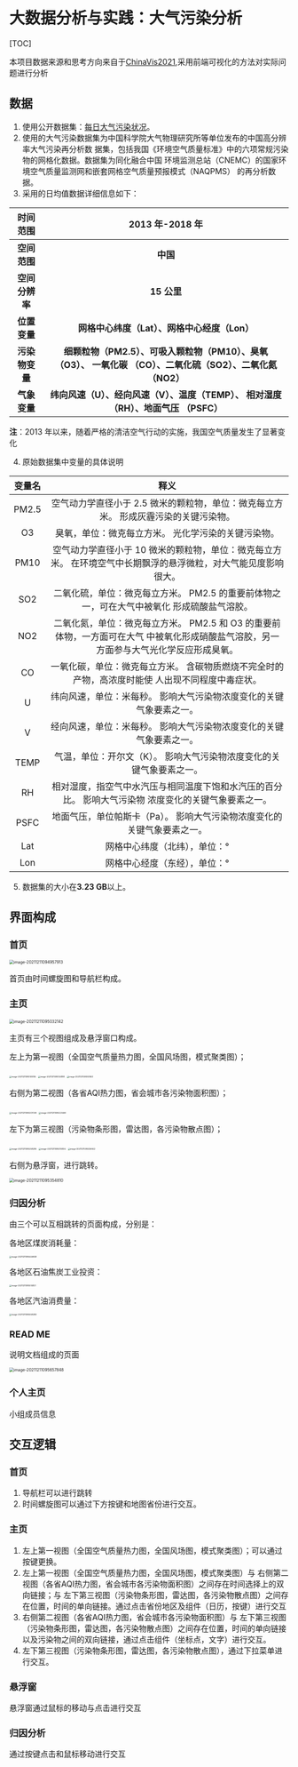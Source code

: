 # 大数据分析与实践：大气污染分析

[TOC]

本项目数据来源和思考方向来自于[ChinaVis2021](http://naq.cicidata.top:10443/chinavis/opendata),采用前端可视化的方法对实际问题进行分析

## 数据

1. 使用公开数据集：[每日大气污染状况](http://naq.cicidata.top:10443/chinavis/opendata)。
2. 使用的大气污染数据集为中国科学院大气物理研究所等单位发布的中国高分辨率大气污染再分析数 据集，包括我国《环境空气质量标准》中的六项常规污染物的网格化数据。数据集为同化融合中国 环境监测总站（CNEMC）的国家环境空气质量监测网和嵌套网格空气质量预报模式（NAQPMS） 的再分析数据。
3. 采用的日均值数据详细信息如下：

|    时间范围    |                       2013 年-2018 年                        |
| :------------: | :----------------------------------------------------------: |
|  **空间范围**  |                           **中国**                           |
| **空间分辨率** |                         **15 公里**                          |
|  **位置变量**  |         **网格中心纬度（Lat）、网格中心经度（Lon）**         |
| **污染物变量** | **细颗粒物（PM2.5）、可吸入颗粒物（PM10）、臭氧（O3）、 一氧化碳 （CO）、二氧化硫（SO2）、二氧化氮（NO2）** |
|  **气象变量**  | **纬向风速（U）、经向风速（V）、温度（TEMP）、 相对湿度（RH）、地面气压 （PSFC）** |

**注**：2013 年以来，随着严格的清洁空气行动的实施，我国空气质量发生了显著变化

4. 原始数据集中变量的具体说明

| 变量名 |                             释义                             |
| :----: | :----------------------------------------------------------: |
| PM2.5  | 空气动力学直径小于 2.5 微米的颗粒物，单位：微克每立方米。 形成灰霾污染的关键污染物。 |
|   O3   |     臭氧，单位：微克每立方米。 光化学污染的关键污染物。      |
|  PM10  | 空气动力学直径小于 10 微米的颗粒物，单位：微克每立方米。 在环境空气中长期飘浮的悬浮微粒，对大气能见度影响很大。 |
|  SO2   | 二氧化硫，单位：微克每立方米。 PM2.5 的重要前体物之一，可在大气中被氧化 形成硫酸盐气溶胶。 |
|  NO2   | 二氧化氮，单位：微克每立方米。 PM2.5 和 O3 的重要前体物，一方面可在大气 中被氧化形成硝酸盐气溶胶，另一 方面参与大气光化学反应形成臭氧。 |
|   CO   | 一氧化碳，单位：微克每立方米。 含碳物质燃烧不完全时的产物，高浓度时能使 人出现不同程度中毒症状。 |
|   U    | 纬向风速，单位：米每秒。 影响大气污染物浓度变化的关键气象要素之一。 |
|   V    | 经向风速，单位：米每秒。 影响大气污染物浓度变化的关键气象要素之一。 |
|  TEMP  | 气温，单位：开尔文（K）。 影响大气污染物浓度变化的关键气象要素之一。 |
|   RH   | 相对湿度，指空气中水汽压与相同温度下饱和水汽压的百分比。 影响大气污染物 浓度变化的关键气象要素之一。 |
|  PSFC  | 地面气压，单位帕斯卡（Pa）。 影响大气污染物浓度变化的关键气象要素之一。 |
|  Lat   |                网格中心纬度（北纬），单位：°                 |
|  Lon   |                网格中心经度（东经），单位：°                 |

5. 数据集的大小在**3.23 GB**以上。

## 界面构成

### 首页

<img src="C:\Users\Administrator\AppData\Roaming\Typora\typora-user-images\image-20211211094957913.png" alt="image-20211211094957913" style="zoom:50%;" />

首页由时间螺旋图和导航栏构成。

### 主页

<img src="C:\Users\Administrator\AppData\Roaming\Typora\typora-user-images\image-20211211095032142.png" alt="image-20211211095032142" style="zoom:50%;" />

主页有三个视图组成及悬浮窗口构成。 

左上为第一视图（全国空气质量热力图，全国风场图，模式聚类图）；

<img src="C:\Users\Administrator\AppData\Roaming\Typora\typora-user-images\image-20211211095105184.png" alt="image-20211211095105184" style="zoom:25%;" />

<img src="C:\Users\Administrator\AppData\Roaming\Typora\typora-user-images\image-20211211095124188.png" alt="image-20211211095124188" style="zoom:25%;" />

<img src="C:\Users\Administrator\AppData\Roaming\Typora\typora-user-images\image-20211211095141603.png" alt="image-20211211095141603" style="zoom:25%;" />

右侧为第二视图（各省AQI热力图，省会城市各污染物面积图）；

<img src="C:\Users\Administrator\AppData\Roaming\Typora\typora-user-images\image-20211211095207009.png" alt="image-20211211095207009" style="zoom:25%;" />

<img src="C:\Users\Administrator\AppData\Roaming\Typora\typora-user-images\image-20211211095220469.png" alt="image-20211211095220469" style="zoom:25%;" />

左下为第三视图（污染物条形图，雷达图，各污染物散点图）；

<img src="C:\Users\Administrator\AppData\Roaming\Typora\typora-user-images\image-20211211095258295.png" alt="image-20211211095258295" style="zoom:25%;" />

<img src="C:\Users\Administrator\AppData\Roaming\Typora\typora-user-images\image-20211211095310834.png" alt="image-20211211095310834" style="zoom:25%;" />

<img src="C:\Users\Administrator\AppData\Roaming\Typora\typora-user-images\image-20211211095326922.png" alt="image-20211211095326922" style="zoom:25%;" />

右侧为悬浮窗，进行跳转。

<img src="C:\Users\Administrator\AppData\Roaming\Typora\typora-user-images\image-20211211095354810.png" alt="image-20211211095354810" style="zoom:50%;" />

### 归因分析

由三个可以互相跳转的页面构成，分别是：

各地区煤炭消耗量：

<img src="C:\Users\Administrator\AppData\Roaming\Typora\typora-user-images\image-20211211095446928.png" alt="image-20211211095446928" style="zoom:25%;" />

各地区石油焦炭工业投资：

<img src="C:\Users\Administrator\AppData\Roaming\Typora\typora-user-images\image-20211211095514821.png" alt="image-20211211095514821" style="zoom:25%;" />

各地区汽油消费量：

<img src="C:\Users\Administrator\AppData\Roaming\Typora\typora-user-images\image-20211211095558283.png" alt="image-20211211095558283" style="zoom:25%;" />

### READ ME

说明文档组成的页面

<img src="C:\Users\Administrator\AppData\Roaming\Typora\typora-user-images\image-20211211095657848.png" alt="image-20211211095657848" style="zoom:50%;" />

### 个人主页

小组成员信息





## 交互逻辑

### 首页

1. 导航栏可以进行跳转
2. 时间螺旋图可以通过下方按键和地图省份进行交互。

### 主页

1. 左上第一视图（全国空气质量热力图，全国风场图，模式聚类图）；可以通过按键更换。
2. 左上第一视图（全国空气质量热力图，全国风场图，模式聚类图）与 右侧第二视图（各省AQI热力图，省会城市各污染物面积图）之间存在时间选择上的双向链接；与 左下第三视图（污染物条形图，雷达图，各污染物散点图）之间存在位置，时间的单向链接。通过点击省份地区及组件（日历，按键）进行交互
3. 右侧第二视图（各省AQI热力图，省会城市各污染物面积图）与 左下第三视图（污染物条形图，雷达图，各污染物散点图）之间存在位置，时间的单向链接以及污染物之间的双向链接，通过点击组件（坐标点，文字）进行交互。
4.  左下第三视图（污染物条形图，雷达图，各污染物散点图），通过下拉菜单进行交互。

### 悬浮窗

悬浮窗通过鼠标的移动与点击进行交互

### 归因分析

通过按键点击和鼠标移动进行交互
